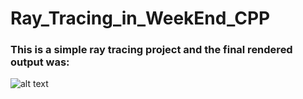 # Ray_Tracing_in_WeekEnd_CPP
### This is a simple ray tracing project and the final rendered output was:
![alt text](https://github.com/binitkc220/Ray_Tracing_in_WeekEnd_CPP/blob/master/final_render.png?raw=true)
